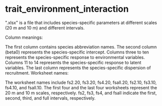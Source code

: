# trait_environment_interaction
".xlsx" is a file that includes species-specific parameters at different scales (20 m and 10 m) and different intervals.

Column meanings:

The first column contains species abbreviation names.
The second column (beta0) represents the species-specific intercept.
Columns three to ten represents the species-specific response to environmental variables.
Columns 11 to 14 represents the species-specific response to latent variables.
The last column represents the species-specific dispersion of recruitment.
Worksheet names:

The worksheet names include fs2.20, fs3.20, fs4.20, fsall.20, fs2.10, fs3.10, fs4.10, and fsall.10.
The first four and the last four worksheets represent the 20 m and 10 m scales, respectively.
fs2, fs3, fs4, and fsall indicate the first, second, third, and full intervals, respectively.
